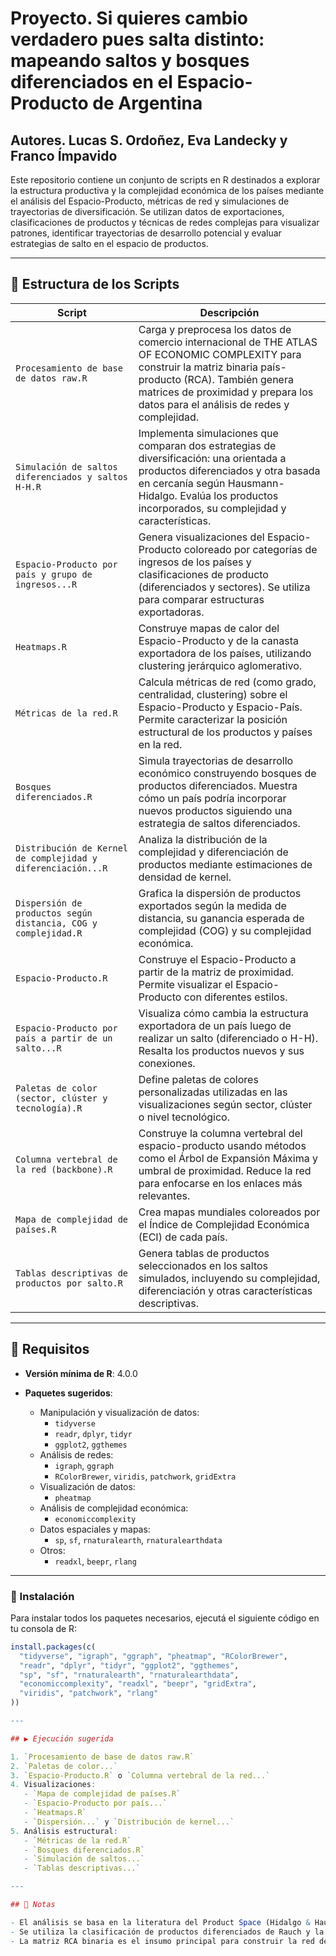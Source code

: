 # Proyecto. Si quieres cambio verdadero pues salta distinto: mapeando saltos y bosques diferenciados en el Espacio-Producto de Argentina
## Autores. Lucas S. Ordoñez, Eva Landecky y Franco Ímpavido 


Este repositorio contiene un conjunto de scripts en R destinados a explorar la estructura productiva y la complejidad económica de los países mediante el análisis del Espacio-Producto, métricas de red y simulaciones de trayectorias de diversificación. Se utilizan datos de exportaciones, clasificaciones de productos y técnicas de redes complejas para visualizar patrones, identificar trayectorias de desarrollo potencial y evaluar estrategias de salto en el espacio de productos.

---

## 📁 Estructura de los Scripts

| Script | Descripción |
|--------|-------------|
| `Procesamiento de base de datos raw.R` | Carga y preprocesa los datos de comercio internacional de THE ATLAS OF ECONOMIC COMPLEXITY para construir la matriz binaria país-producto (RCA). También genera matrices de proximidad y prepara los datos para el análisis de redes y complejidad. |
| `Simulación de saltos diferenciados y saltos H-H.R` | Implementa simulaciones que comparan dos estrategias de diversificación: una orientada a productos diferenciados y otra basada en cercanía según Hausmann-Hidalgo. Evalúa los productos incorporados, su complejidad y características. |
| `Espacio-Producto por país y grupo de ingresos...R` | Genera visualizaciones del Espacio-Producto coloreado por categorías de ingresos de los países y clasificaciones de producto (diferenciados y sectores). Se utiliza para comparar estructuras exportadoras. |
| `Heatmaps.R` | Construye mapas de calor del Espacio-Producto y de la canasta exportadora de los países, utilizando clustering jerárquico aglomerativo. |
| `Métricas de la red.R` | Calcula métricas de red (como grado, centralidad, clustering) sobre el Espacio-Producto y Espacio-País. Permite caracterizar la posición estructural de los productos y países en la red. |
| `Bosques diferenciados.R` | Simula trayectorias de desarrollo económico construyendo bosques de productos diferenciados. Muestra cómo un país podría incorporar nuevos productos siguiendo una estrategia de saltos diferenciados. |
| `Distribución de Kernel de complejidad y diferenciación...R` | Analiza la distribución de la complejidad y diferenciación de productos mediante estimaciones de densidad de kernel. |
| `Dispersión de productos según distancia, COG y complejidad.R` | Grafica la dispersión de productos  exportados según la medida de distancia, su ganancia esperada de complejidad (COG) y su complejidad económica. |
| `Espacio-Producto.R` | Construye el Espacio-Producto a partir de la matriz de proximidad. Permite visualizar el Espacio-Producto con diferentes estilos. |
| `Espacio-Producto por país a partir de un salto...R` | Visualiza cómo cambia la estructura exportadora de un país luego de realizar un salto (diferenciado o H-H). Resalta los productos nuevos y sus conexiones. |
| `Paletas de color (sector, clúster y tecnología).R` | Define paletas de colores personalizadas utilizadas en las visualizaciones según sector, clúster o nivel tecnológico. |
| `Columna vertebral de la red (backbone).R` | Construye la columna vertebral del espacio-producto usando métodos como el Árbol de Expansión Máxima y umbral de proximidad. Reduce la red para enfocarse en los enlaces más relevantes. |
| `Mapa de complejidad de países.R` | Crea mapas mundiales coloreados por el Índice de Complejidad Económica (ECI) de cada país. |
| `Tablas descriptivas de productos por salto.R` | Genera tablas de productos seleccionados en los saltos simulados, incluyendo su complejidad, diferenciación y otras características descriptivas. |

---
## 🧰 Requisitos

- **Versión mínima de R**: 4.0.0
- **Paquetes sugeridos**:

  - Manipulación y visualización de datos:
    - `tidyverse`
    - `readr`, `dplyr`, `tidyr`
    - `ggplot2`, `ggthemes`
  - Análisis de redes:
    - `igraph`, `ggraph`
    - `RColorBrewer`, `viridis`, `patchwork`, `gridExtra`
  - Visualización de datos:
    - `pheatmap`
  - Análisis de complejidad económica:
    - `economiccomplexity`
  - Datos espaciales y mapas:
    - `sp`, `sf`, `rnaturalearth`, `rnaturalearthdata`
  - Otros:
    - `readxl`, `beepr`, `rlang`

---

### 🔧 Instalación

Para instalar todos los paquetes necesarios, ejecutá el siguiente código en tu consola de R:

```r
install.packages(c(
  "tidyverse", "igraph", "ggraph", "pheatmap", "RColorBrewer", 
  "readr", "dplyr", "tidyr", "ggplot2", "ggthemes", 
  "sp", "sf", "rnaturalearth", "rnaturalearthdata",
  "economiccomplexity", "readxl", "beepr", "gridExtra", 
  "viridis", "patchwork", "rlang"
))

---

## ▶️ Ejecución sugerida

1. `Procesamiento de base de datos raw.R`
2. `Paletas de color...`
3. `Espacio-Producto.R` o `Columna vertebral de la red...`
4. Visualizaciones:
   - `Mapa de complejidad de países.R`
   - `Espacio-Producto por país...`
   - `Heatmaps.R`
   - `Dispersión...` y `Distribución de kernel...`
5. Análisis estructural:
   - `Métricas de la red.R`
   - `Bosques diferenciados.R`
   - `Simulación de saltos...`
   - `Tablas descriptivas...`

---

## 📌 Notas

- El análisis se basa en la literatura del Product Space (Hidalgo & Hausmann).
- Se utiliza la clasificación de productos diferenciados de Rauch y la clasificación de clústeres propuesta por Hausmann et al. (2011).
- La matriz RCA binaria es el insumo principal para construir la red de productos.
